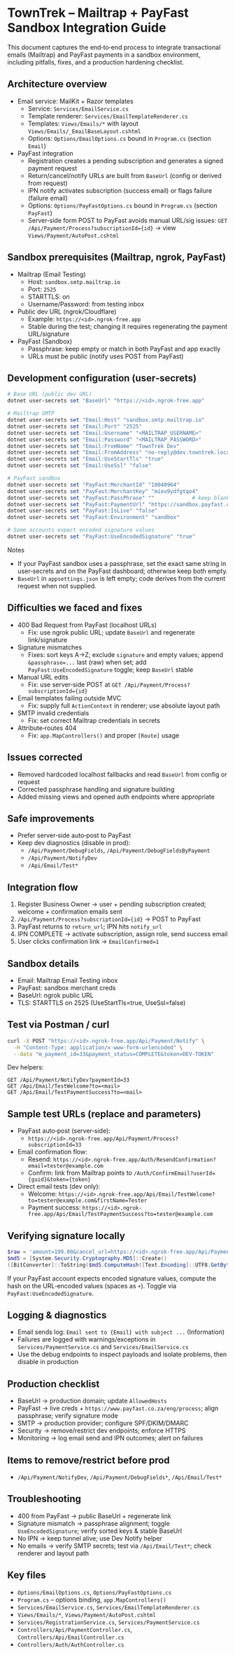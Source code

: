 # TownTrek – Mailtrap + PayFast Sandbox Integration Guide

This document captures the end‑to‑end process to integrate transactional emails (Mailtrap) and PayFast payments in a sandbox environment, including pitfalls, fixes, and a production hardening checklist.

## Architecture overview

- Email service: MailKit + Razor templates
  - Service: `Services/EmailService.cs`
  - Template renderer: `Services/EmailTemplateRenderer.cs`
  - Templates: `Views/Emails/*` with layout `Views/Emails/_EmailBaseLayout.cshtml`
  - Options: `Options/EmailOptions.cs` bound in `Program.cs` (section `Email`)
- PayFast integration
  - Registration creates a pending subscription and generates a signed payment request
  - Return/cancel/notify URLs are built from `BaseUrl` (config or derived from request)
  - IPN notify activates subscription (success email) or flags failure (failure email)
  - Options: `Options/PayFastOptions.cs` bound in `Program.cs` (section `PayFast`)
  - Server‑side form POST to PayFast avoids manual URL/sig issues: `GET /Api/Payment/Process?subscriptionId={id}` → view `Views/Payment/AutoPost.cshtml`

## Sandbox prerequisites (Mailtrap, ngrok, PayFast)

- Mailtrap (Email Testing)
  - Host: `sandbox.smtp.mailtrap.io`
  - Port: `2525`
  - STARTTLS: on
  - Username/Password: from testing inbox
- Public dev URL (ngrok/Cloudflare)
  - Example: `https://<id>.ngrok-free.app`
  - Stable during the test; changing it requires regenerating the payment URL/signature
- PayFast (Sandbox)
  - Passphrase: keep empty or match in both PayFast and app exactly
  - URLs must be public (notify uses POST from PayFast)

## Development configuration (user‑secrets)

```powershell
# Base URL (public dev URL)
dotnet user-secrets set "BaseUrl" "https://<id>.ngrok-free.app"

# Mailtrap SMTP
dotnet user-secrets set "Email:Host" "sandbox.smtp.mailtrap.io"
dotnet user-secrets set "Email:Port" "2525"
dotnet user-secrets set "Email:Username" "<MAILTRAP_USERNAME>"
dotnet user-secrets set "Email:Password" "<MAILTRAP_PASSWORD>"
dotnet user-secrets set "Email:FromName" "TownTrek Dev"
dotnet user-secrets set "Email:FromAddress" "no-reply@dev.towntrek.local"
dotnet user-secrets set "Email:UseStartTls" "true"
dotnet user-secrets set "Email:UseSsl" "false"

# PayFast sandbox
dotnet user-secrets set "PayFast:MerchantId" "10040964"
dotnet user-secrets set "PayFast:MerchantKey" "mieu9ydfgtqo4"
dotnet user-secrets set "PayFast:PassPhrase" ""            # keep blank OR match dashboard
dotnet user-secrets set "PayFast:PaymentUrl" "https://sandbox.payfast.co.za/eng/process"
dotnet user-secrets set "PayFast:IsLive" "false"
dotnet user-secrets set "PayFast:Environment" "sandbox"

# Some accounts expect encoded signature values
dotnet user-secrets set "PayFast:UseEncodedSignature" "true"
```

Notes
- If your PayFast sandbox uses a passphrase, set the exact same string in user‑secrets and on the PayFast dashboard; otherwise keep both empty.
- `BaseUrl` in `appsettings.json` is left empty; code derives from the current request when not supplied.

## Difficulties we faced and fixes

- 400 Bad Request from PayFast (localhost URLs)
  - Fix: use ngrok public URL; update `BaseUrl` and regenerate link/signature
- Signature mismatches
  - Fixes: sort keys A→Z; exclude `signature` and empty values; append `&passphrase=...` last (raw) when set; add `PayFast:UseEncodedSignature` toggle; keep `BaseUrl` stable
- Manual URL edits
  - Fix: use server‑side POST at `GET /Api/Payment/Process?subscriptionId={id}`
- Email templates failing outside MVC
  - Fix: supply full `ActionContext` in renderer; use absolute layout path
- SMTP invalid credentials
  - Fix: set correct Mailtrap credentials in secrets
- Attribute‑routes 404
  - Fix: `app.MapControllers()` and proper `[Route]` usage

## Issues corrected

- Removed hardcoded localhost fallbacks and read `BaseUrl` from config or request
- Corrected passphrase handling and signature building
- Added missing views and opened auth endpoints where appropriate

## Safe improvements

- Prefer server‑side auto‑post to PayFast
- Keep dev diagnostics (disable in prod):
  - `/Api/Payment/DebugFields`, `/Api/Payment/DebugFieldsByPayment`
  - `/Api/Payment/NotifyDev`
  - `/Api/Email/Test*`

## Integration flow

1) Register Business Owner → user + pending subscription created; welcome + confirmation emails sent
2) `/Api/Payment/Process?subscriptionId={id}` → POST to PayFast
3) PayFast returns to `return_url`; IPN hits `notify_url`
4) IPN COMPLETE → activate subscription, assign role, send success email
5) User clicks confirmation link → `EmailConfirmed=1`

## Sandbox details

- Email: Mailtrap Email Testing inbox
- PayFast: sandbox merchant creds
- BaseUrl: ngrok public URL
- TLS: STARTTLS on 2525 (UseStartTls=true, UseSsl=false)

## Test via Postman / curl

```bash
curl -X POST "https://<id>.ngrok-free.app/Api/Payment/Notify" \
  -H "Content-Type: application/x-www-form-urlencoded" \
  --data "m_payment_id=33&payment_status=COMPLETE&token=DEV-TOKEN"
```

Dev helpers:
```
GET /Api/Payment/NotifyDev?paymentId=33
GET /Api/Email/TestWelcome?to=<mail>
GET /Api/Email/TestPaymentSuccess?to=<mail>
```

## Sample test URLs (replace <id> and parameters)

- PayFast auto‑post (server‑side):
  - `https://<id>.ngrok-free.app/Api/Payment/Process?subscriptionId=33`
- Email confirmation flow:
  - Resend: `https://<id>.ngrok-free.app/Auth/ResendConfirmation?email=tester@example.com`
  - Confirm: link from Mailtrap points to `/Auth/ConfirmEmail?userId={guid}&token={token}`
- Direct email tests (dev only):
  - Welcome: `https://<id>.ngrok-free.app/Api/Email/TestWelcome?to=tester@example.com&firstName=Tester`
  - Payment success: `https://<id>.ngrok-free.app/Api/Email/TestPaymentSuccess?to=tester@example.com`

## Verifying signature locally

```powershell
$raw = 'amount=199.00&cancel_url=https://<id>.ngrok-free.app/Api/Payment/Cancel&email_address=tester@example.com&item_name=TownTrek-Subscription&m_payment_id=33&merchant_id=10040964&merchant_key=mieu9ydfgtqo4&notify_url=https://<id>.ngrok-free.app/Api/Payment/Notify&return_url=https://<id>.ngrok-free.app/Api/Payment/Success?paymentId=33'
$md5 = [System.Security.Cryptography.MD5]::Create()
([BitConverter]::ToString($md5.ComputeHash([Text.Encoding]::UTF8.GetBytes($raw))).Replace('-','')).ToLower()
```

If your PayFast account expects encoded signature values, compute the hash on the URL‑encoded values (spaces as `+`). Toggle via `PayFast:UseEncodedSignature`.

## Logging & diagnostics

- Email sends log: `Email sent to {Email} with subject ...` (Information)
- Failures are logged with warnings/exceptions in `Services/PaymentService.cs` and `Services/EmailService.cs`
- Use the debug endpoints to inspect payloads and isolate problems, then disable in production

## Production checklist

- BaseUrl → production domain; update `AllowedHosts`
- PayFast → live creds + `https://www.payfast.co.za/eng/process`; align passphrase; verify signature mode
- SMTP → production provider; configure SPF/DKIM/DMARC
- Security → remove/restrict dev endpoints; enforce HTTPS
- Monitoring → log email send and IPN outcomes; alert on failures

## Items to remove/restrict before prod

- `/Api/Payment/NotifyDev`, `/Api/Payment/DebugFields*`, `/Api/Email/Test*`

## Troubleshooting

- 400 from PayFast → public BaseUrl + regenerate link
- Signature mismatch → passphrase alignment; toggle `UseEncodedSignature`; verify sorted keys & stable BaseUrl
- No IPN → keep tunnel alive; use Dev Notify helper
- No emails → verify SMTP secrets; test via `/Api/Email/Test*`; check renderer and layout path

## Key files

- `Options/EmailOptions.cs`, `Options/PayFastOptions.cs`
- `Program.cs` – options binding, `app.MapControllers()`
- `Services/EmailService.cs`, `Services/EmailTemplateRenderer.cs`
- `Views/Emails/*`, `Views/Payment/AutoPost.cshtml`
- `Services/RegistrationService.cs`, `Services/PaymentService.cs`
- `Controllers/Api/PaymentController.cs`, `Controllers/Api/EmailController.cs`
- `Controllers/Auth/AuthController.cs`
